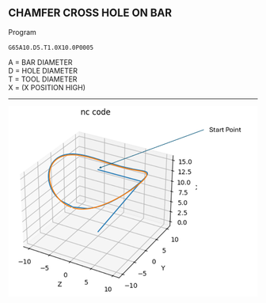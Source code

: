 ##  CHAMFER CROSS HOLE ON BAR


Program
```
G65A10.D5.T1.0X10.0P0005
```
A = BAR DIAMETER<br>
D = HOLE DIAMETER<br>
T = TOOL DIAMETER<br>
X = (X POSITION HIGH)
______________
![cross hole](image-1.png)